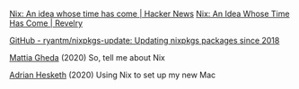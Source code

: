 
[Nix: An idea whose time has come | Hacker News](https://news.ycombinator.com/item?id=30384121)
[Nix: An Idea Whose Time Has Come | Revelry](https://revelry.co/insights/development/nix-time/)

[GitHub - ryantm/nixpkgs-update: Updating nixpkgs packages since 2018](https://github.com/ryantm/nixpkgs-update)

[Mattia Gheda](https://ghedam.at/15490/so-tell-me-about-nix)
(2020) So, tell me about Nix

[Adrian Hesketh](https://adrianhesketh.com/2020/07/03/mac-setup-with-nix-darwin/)
(2020) Using Nix to set up my new Mac
